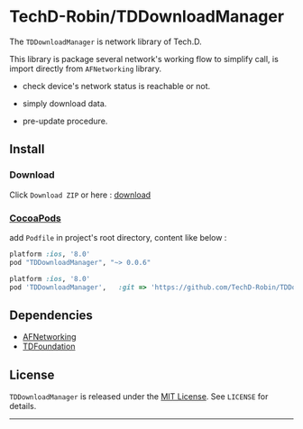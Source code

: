 
# TechD-Robin/TDDownloadManager

The `TDDownloadManager` is network library of Tech.D. <br>

This library is package several network's working flow to simplify call, is import directly from `AFNetworking` library.

* check device's network status is reachable or not.

* simply download data.

* pre-update procedure.



## Install

### Download

Click `Download ZIP` or here : [download][downloadLink]


### [CocoaPods][cocoaPodsLink]

add `Podfile` in project's root directory, content like below : 

```ruby
platform :ios, '8.0'
pod "TDDownloadManager", "~> 0.0.6"

```

```ruby
platform :ios, '8.0'
pod 'TDDownloadManager',   :git => 'https://github.com/TechD-Robin/TDDownloadManager.git',    :branch => 'develop'
```

## Dependencies

* [AFNetworking][dependenceAFNetworking]
* [TDFoundation][dependenceTDFoundation]


## License

`TDDownloadManager` is released under the [MIT License][mitLink]. See `LICENSE` for details.


----
[downloadLink]:https://github.com/TechD-Robin/TDDownloadManager/archive/master.zip
[cocoaPodsLink]:https://cocoapods.org/

[dependenceAFNetworking]: https://github.com/AFNetworking/AFNetworking
[dependenceTDFoundation]: https://github.com/TechD-Robin/TDFoundation

[mitLink]:http://opensource.org/licenses/MIT


